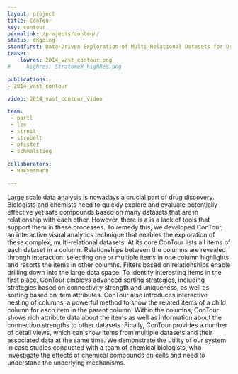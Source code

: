 ```yaml
---
layout: project
title: ConTour
key: contour
permalink: /projects/contour/
status: ongoing
standfirst: Data-Driven Exploration of Multi-Relational Datasets for Drug Discovery
teaser: 
    lowres: 2014_vast_contour.png
#     highres: StratomeX_highRes.png

publications:
- 2014_vast_contour

video: 2014_vast_contour_video

team:
 - partl
 - lex
 - streit 
 - strobelt
 - pfister
 - schmalstieg

collaborators:
 - wassermann 
 
---
```


Large scale data analysis is nowadays a crucial part of drug discovery. Biologists and chemists need to quickly explore and evaluate potentially effective yet safe compounds based on many datasets that are in relationship with each other. However, there is a is a lack of tools that support them in these processes. To remedy this, we developed ConTour, an interactive visual analytics technique that enables the exploration of these complex, multi-relational datasets. At its core ConTour lists all items of each dataset in a column. Relationships between the columns are revealed through interaction: selecting one or multiple items in one column highlights and resorts the items in other columns. Filters based on relationships enable drilling down into the large data space. To identify interesting items in the first place, ConTour employs advanced sorting strategies, including strategies based on connectivity strength and uniqueness, as well as sorting based on item attributes. ConTour also introduces interactive nesting of columns, a powerful method to show the related items of a child column for each item in the parent column. Within the columns, ConTour shows rich attribute data about the items as well as information about the connection strengths to other datasets. Finally, ConTour provides a number of detail views, which can show items from multiple datasets and their associated data at the same time. We demonstrate the utility of our system in case studies conducted with a team of chemical biologists, who investigate the effects of chemical compounds on cells and need to understand the underlying mechanisms.